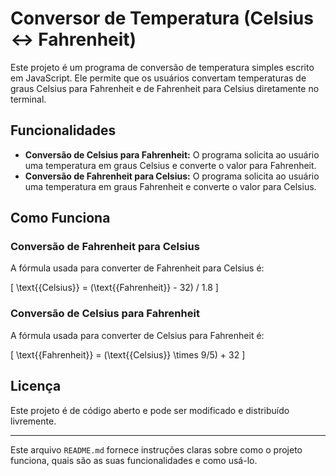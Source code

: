 # Conversor de Temperatura (Celsius ↔ Fahrenheit)

Este projeto é um programa de conversão de temperatura simples escrito em JavaScript. Ele permite que os usuários convertam temperaturas de graus Celsius para Fahrenheit e de Fahrenheit para Celsius diretamente no terminal.

## Funcionalidades

- **Conversão de Celsius para Fahrenheit:** O programa solicita ao usuário uma temperatura em graus Celsius e converte o valor para Fahrenheit.
- **Conversão de Fahrenheit para Celsius:** O programa solicita ao usuário uma temperatura em graus Fahrenheit e converte o valor para Celsius.

## Como Funciona

### Conversão de Fahrenheit para Celsius

A fórmula usada para converter de Fahrenheit para Celsius é:

\[
\text{{Celsius}} = (\text{{Fahrenheit}} - 32) / 1.8
\]




### Conversão de Celsius para Fahrenheit

A fórmula usada para converter de Celsius para Fahrenheit é:

\[
\text{{Fahrenheit}} = (\text{{Celsius}} \times 9/5) + 32
\]

## Licença

Este projeto é de código aberto e pode ser modificado e distribuído livremente.

---

Este arquivo `README.md` fornece instruções claras sobre como o projeto funciona, quais são as suas funcionalidades e como usá-lo.

